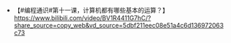 

- 【#编程通识#第十一课，计算机都有哪些基本的运算？】 https://www.bilibili.com/video/BV1R4411G7hC/?share_source=copy_web&vd_source=5dbf211eec08e51a4c6d136972063c73